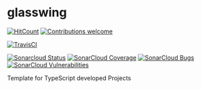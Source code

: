 # glasswing

<!-- [![Npm Version](https://img.shields.io/npm/v/frameworks.svg)](https://www.npmjs.com/package/frameworks) -->
[![HitCount](http://hits.dwyl.io/glasswingjs/router.svg)](http://hits.dwyl.io/glasswingjs/router)
[![Contributions welcome](https://img.shields.io/badge/contributions-welcome-brightgreen.svg?style=flat)](https://github.com/glasswingjs/router/issues)

[![TravisCI](https://travis-ci.org/glasswingjs/router.svg?branch=master)](https://travis-ci.org/glasswingjs/router)
<!-- [![CircleCI](https://circleci.com/gh/glasswingjs/router.svg?style=shield)](https://circleci.com/gh/glasswingjs/router) -->

[![Sonarcloud Status](https://sonarcloud.io/api/project_badges/measure?project=glasswingjs_router&metric=alert_status)](https://sonarcloud.io/dashboard?id=glasswingjs_router) 
 [![SonarCloud Coverage](https://sonarcloud.io/api/project_badges/measure?project=glasswingjs_router&metric=coverage)](https://sonarcloud.io/component_measures/metric/coverage/list?id=glasswingjs_router)
 [![SonarCloud Bugs](https://sonarcloud.io/api/project_badges/measure?project=glasswingjs_router&metric=bugs)](https://sonarcloud.io/component_measures/metric/reliability_rating/list?id=glasswingjs_router)
 [![SonarCloud Vulnerabilities](https://sonarcloud.io/api/project_badges/measure?project=glasswingjs_router&metric=vulnerabilities)](https://sonarcloud.io/component_measures/metric/security_rating/list?id=glasswingjs_router)

<!--
[![Donate to this project using Patreon](https://img.shields.io/badge/patreon-donate-yellow.svg)](https://patreon.com/dragoscirjan)
[![Donate to this project using Paypal](https://img.shields.io/badge/paypal-donate-yellow.svg)](https://www.paypal.com/cgi-bin/webscr?cmd=_s-xclick&hosted_button_id=UMMN8JPLVAUR4&source=url)
[![Donate to this project using Flattr](https://img.shields.io/badge/flattr-donate-yellow.svg)](https://flattr.com/profile/balupton)
[![Donate to this project using Liberapay](https://img.shields.io/badge/liberapay-donate-yellow.svg)](https://liberapay.com/dragoscirjan)
[![Donate to this project using Thanks App](https://img.shields.io/badge/thanksapp-donate-yellow.svg)](https://givethanks.app/donate/npm/badges)
[![Donate to this project using Boost Lab](https://img.shields.io/badge/boostlab-donate-yellow.svg)](https://boost-lab.app/dragoscirjan/badges)
[![Donate to this project using Buy Me A Coffee](https://img.shields.io/badge/buy%20me%20a%20coffee-donate-yellow.svg)](https://buymeacoffee.com/balupton)
[![Donate to this project using Open Collective](https://img.shields.io/badge/open%20collective-donate-yellow.svg)](https://opencollective.com/dragoscirjan)
[![Donate to this project using Cryptocurrency](https://img.shields.io/badge/crypto-donate-yellow.svg)](https://dragoscirjan.me/crypto)
[![Donate to this project using Paypal](https://img.shields.io/badge/paypal-donate-yellow.svg)](https://dragoscirjan.me/paypal)
[![Buy an item on our wishlist for us](https://img.shields.io/badge/wishlist-donate-yellow.svg)](https://dragoscirjan.me/wishlist)
-->

Template for TypeScript developed Projects
